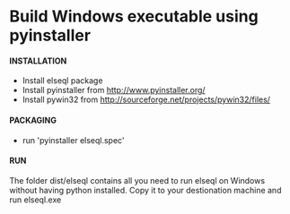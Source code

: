 Build Windows executable using pyinstaller
==========================================

#### INSTALLATION
* Install elseql package
* Install pyinstaller from http://www.pyinstaller.org/
* Install pywin32 from http://sourceforge.net/projects/pywin32/files/

#### PACKAGING
* run 'pyinstaller elseql.spec'

#### RUN
The folder dist/elseql contains all you need to run elseql on Windows without having python installed. Copy it to your destionation machine and run elseql.exe
